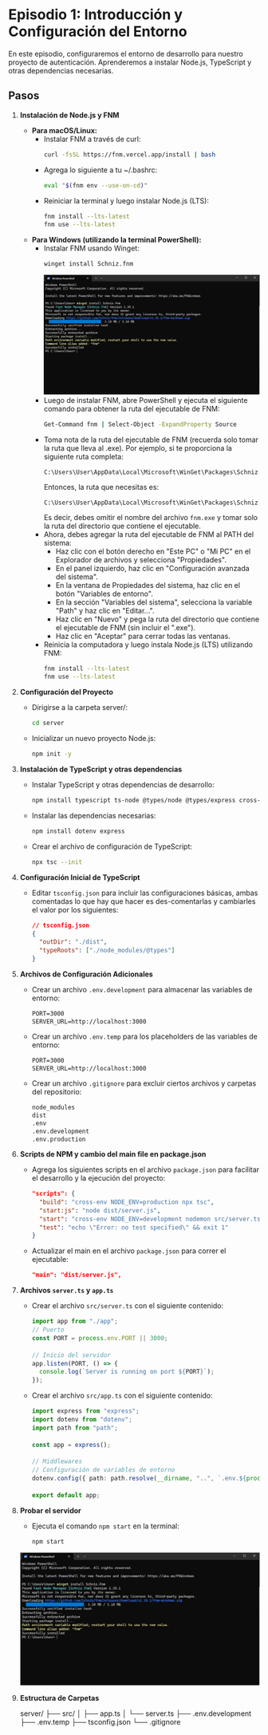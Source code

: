 # Episodio 1: Introducción y Configuración del Entorno

En este episodio, configuraremos el entorno de desarrollo para nuestro proyecto de autenticación. Aprenderemos a instalar Node.js, TypeScript y otras dependencias necesarias.

## Pasos

1. **Instalación de Node.js y FNM**

   - **Para macOS/Linux:**
     - Instalar FNM a través de curl:
       ```bash
       curl -fsSL https://fnm.vercel.app/install | bash
       ```
     - Agrega lo siguiente a tu ~/.bashrc:
       ```bash
       eval "$(fnm env --use-on-cd)"
       ```
     - Reiniciar la terminal y luego instalar Node.js (LTS):
       ```bash
       fnm install --lts-latest
       fnm use --lts-latest
       ```
   - **Para Windows (utilizando la terminal PowerShell):**
     - Instalar FNM usando Winget:
       ```bash
       winget install Schniz.fnm
       ```
       ![Captura](./images/install-fnm-windows.png)
     - Luego de instalar FNM, abre PowerShell y ejecuta el siguiente comando para obtener la ruta del ejecutable de FNM:
       ```bash
       Get-Command fnm | Select-Object -ExpandProperty Source
       ```
     - Toma nota de la ruta del ejecutable de FNM (recuerda solo tomar la ruta que lleva al .exe). Por ejemplo, si te proporciona la siguiente ruta completa:
       ```
       C:\Users\User\AppData\Local\Microsoft\WinGet\Packages\Schniz.fnm_Microsoft.Winget.Source_8wekyb3d8bbwe\fnm.exe
       ```
       Entonces, la ruta que necesitas es:
       ```
       C:\Users\User\AppData\Local\Microsoft\WinGet\Packages\Schniz.fnm_Microsoft.Winget.Source_8wekyb3d8bbwe
       ```
       Es decir, debes omitir el nombre del archivo `fnm.exe` y tomar solo la ruta del directorio que contiene el ejecutable.
     - Ahora, debes agregar la ruta del ejecutable de FNM al PATH del sistema:
       - Haz clic con el botón derecho en "Este PC" o "Mi PC" en el Explorador de archivos y selecciona "Propiedades".
       - En el panel izquierdo, haz clic en "Configuración avanzada del sistema".
       - En la ventana de Propiedades del sistema, haz clic en el botón "Variables de entorno".
       - En la sección "Variables del sistema", selecciona la variable "Path" y haz clic en "Editar...".
       - Haz clic en "Nuevo" y pega la ruta del directorio que contiene el ejecutable de FNM (sin incluir el ".exe").
       - Haz clic en "Aceptar" para cerrar todas las ventanas.
     - Reinicia la computadora y luego instala Node.js (LTS) utilizando FNM:
       ```bash
       fnm install --lts-latest
       fnm use --lts-latest
       ```

2. **Configuración del Proyecto**

   - Dirigirse a la carpeta server/:
     ```bash
     cd server
     ```
   - Inicializar un nuevo proyecto Node.js:
     ```bash
     npm init -y
     ```

3. **Instalación de TypeScript y otras dependencias**

   - Instalar TypeScript y otras dependencias de desarrollo:
     ```bash
     npm install typescript ts-node @types/node @types/express cross-env nodemon --save-dev
     ```
   - Instalar las dependencias necesarias:
     ```bash
     npm install dotenv express
     ```
   - Crear el archivo de configuración de TypeScript:
     ```bash
     npx tsc --init
     ```

4. **Configuración Inicial de TypeScript**

   - Editar `tsconfig.json` para incluir las configuraciones básicas, ambas comentadas lo que hay que hacer es des-comentarlas y cambiarles el valor por los siguientes:

     ```json
     // tsconfig.json
     {
       "outDir": "./dist",
       "typeRoots": ["./node_modules/@types"]
     }
     ```

5. **Archivos de Configuración Adicionales**

   - Crear un archivo `.env.development` para almacenar las variables de entorno:

     ```
     PORT=3000
     SERVER_URL=http://localhost:3000
     ```

   - Crear un archivo `.env.temp` para los placeholders de las variables de entorno:

     ```
     PORT=3000
     SERVER_URL=http://localhost:3000
     ```

   - Crear un archivo `.gitignore` para excluir ciertos archivos y carpetas del repositorio:
     ```
     node_modules
     dist
     .env
     .env.development
     .env.production
     ```

6. **Scripts de NPM y cambio del main file en package.json**

   - Agrega los siguientes scripts en el archivo `package.json` para facilitar el desarrollo y la ejecución del proyecto:

     ```json
     "scripts": {
       "build": "cross-env NODE_ENV=production npx tsc",
       "start:js": "node dist/server.js",
       "start": "cross-env NODE_ENV=development nodemon src/server.ts",
       "test": "echo \"Error: no test specified\" && exit 1"
     }
     ```

   - Actualizar el main en el archivo `package.json` para correr el ejecutable:

     ```json
     "main": "dist/server.js",
     ```

7. **Archivos `server.ts` y `app.ts`**

   - Crear el archivo `src/server.ts` con el siguiente contenido:

     ```typescript
     import app from "./app";
     // Puerto
     const PORT = process.env.PORT || 3000;

     // Inicio del servidor
     app.listen(PORT, () => {
       console.log(`Server is running on port ${PORT}`);
     });
     ```

   - Crear el archivo `src/app.ts` con el siguiente contenido:

     ```typescript
     import express from "express";
     import dotenv from "dotenv";
     import path from "path";

     const app = express();

     // Middlewares
     // Configuración de variables de entorno
     dotenv.config({ path: path.resolve(__dirname, "..", `.env.${process.env.NODE_ENV}`) });

     export default app;
     ```

8. **Probar el servidor**

   - Ejecuta el comando `npm start` en la terminal:

     ```bash
     npm start
     ```

   ![Captura](./images/install-fnm-windows.png)

9. **Estructura de Carpetas**

   server/
   ├── src/
   │ ├── app.ts
   │ └── server.ts
   ├── .env.development
   ├── .env.temp
   ├── tsconfig.json
   └── .gitignore
